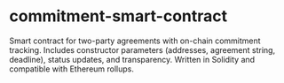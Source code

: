 # commitment-smart-contract
Smart contract for two-party agreements with on-chain commitment tracking. Includes constructor parameters (addresses, agreement string, deadline), status updates, and transparency. Written in Solidity and compatible with Ethereum rollups.
